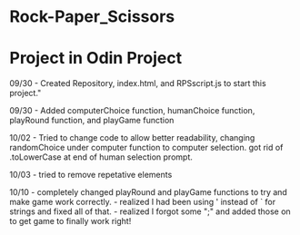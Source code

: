 # Rock-Paper_Scissors
<h1>Project in Odin Project</h1>
<div>
    <p> 09/30 - Created Repository, index.html, and RPSscript.js to start this project."
    <p> 09/30 - Added computerChoice function, humanChoice function, playRound function, and playGame function</p>
    <p> 10/02 - Tried to change code to allow better readability, changing randomChoice under computer function to computer selection. got rid of .toLowerCase at end of human selection prompt.</p>
    <p> 10/03 - tried to remove repetative elements</p>
    <p> 10/10 - completely changed playRound and playGame functions to try and make game work correctly.
              - realized I had been using ' instead of ` for strings and fixed all of that.
              - realized I forgot some ";" and added those on to get game to finally work right!
    </p>
</div>

